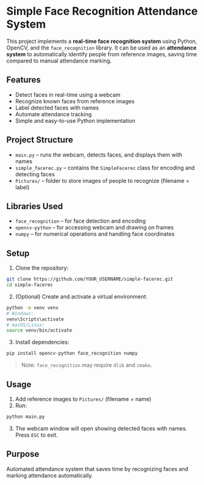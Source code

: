 # Simple Face Recognition Attendance System

This project implements a **real-time face recognition system** using Python, OpenCV, and the `face_recognition` library. It can be used as an **attendance system** to automatically identify people from reference images, saving time compared to manual attendance marking.

## Features
- Detect faces in real-time using a webcam
- Recognize known faces from reference images
- Label detected faces with names
- Automate attendance tracking
- Simple and easy-to-use Python implementation

## Project Structure
- `main.py` – runs the webcam, detects faces, and displays them with names
- `simple_facerec.py` – contains the `SimpleFacerec` class for encoding and detecting faces
- `Pictures/` – folder to store images of people to recognize (filename = label)

## Libraries Used
- `face_recognition` – for face detection and encoding
- `opencv-python` – for accessing webcam and drawing on frames
- `numpy` – for numerical operations and handling face coordinates

## Setup
1. Clone the repository:

```bash
git clone https://github.com/YOUR_USERNAME/simple-facerec.git
cd simple-facerec
```

2. (Optional) Create and activate a virtual environment:

```bash
python -m venv venv
# Windows:
venv\Scripts\activate
# macOS/Linux:
source venv/bin/activate
```

3. Install dependencies:

```bash
pip install opencv-python face_recognition numpy
```

> Note: `face_recognition` may require `dlib` and `cmake`.

## Usage
1. Add reference images to `Pictures/` (filename = name)  
2. Run:

```bash
python main.py
```

3. The webcam window will open showing detected faces with names. Press `ESC` to exit.

## Purpose
Automated attendance system that saves time by recognizing faces and marking attendance automatically.
